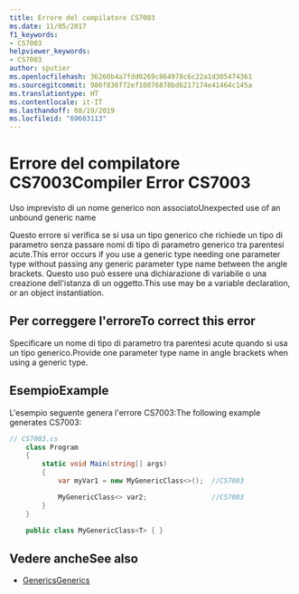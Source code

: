 ```yaml
---
title: Errore del compilatore CS7003
ms.date: 11/05/2017
f1_keywords:
- CS7003
helpviewer_keywords:
- CS7003
author: sputier
ms.openlocfilehash: 36260b4a7fdd0269c864978c6c22a1d305474361
ms.sourcegitcommit: 986f836f72ef10876878bd6217174e41464c145a
ms.translationtype: HT
ms.contentlocale: it-IT
ms.lasthandoff: 08/19/2019
ms.locfileid: "69603113"
---
```

# <a name="compiler-error-cs7003"></a><span data-ttu-id="b6d2f-102">Errore del compilatore CS7003</span><span class="sxs-lookup"><span data-stu-id="b6d2f-102">Compiler Error CS7003</span></span>

<span data-ttu-id="b6d2f-103">Uso imprevisto di un nome generico non associato</span><span class="sxs-lookup"><span data-stu-id="b6d2f-103">Unexpected use of an unbound generic name</span></span>

<span data-ttu-id="b6d2f-104">Questo errore si verifica se si usa un tipo generico che richiede un tipo di parametro senza passare nomi di tipo di parametro generico tra parentesi acute.</span><span class="sxs-lookup"><span data-stu-id="b6d2f-104">This error occurs if you use a generic type needing one parameter type without passing any generic parameter type name between the angle brackets.</span></span> <span data-ttu-id="b6d2f-105">Questo uso può essere una dichiarazione di variabile o una creazione dell'istanza di un oggetto.</span><span class="sxs-lookup"><span data-stu-id="b6d2f-105">This use may be a variable declaration, or an object instantiation.</span></span>

## <a name="to-correct-this-error"></a><span data-ttu-id="b6d2f-106">Per correggere l'errore</span><span class="sxs-lookup"><span data-stu-id="b6d2f-106">To correct this error</span></span>  

<span data-ttu-id="b6d2f-107">Specificare un nome di tipo di parametro tra parentesi acute quando si usa un tipo generico.</span><span class="sxs-lookup"><span data-stu-id="b6d2f-107">Provide one parameter type name in angle brackets when using a generic type.</span></span>

## <a name="example"></a><span data-ttu-id="b6d2f-108">Esempio</span><span class="sxs-lookup"><span data-stu-id="b6d2f-108">Example</span></span>

<span data-ttu-id="b6d2f-109">L'esempio seguente genera l'errore CS7003:</span><span class="sxs-lookup"><span data-stu-id="b6d2f-109">The following example generates CS7003:</span></span>

```csharp
// CS7003.cs  
    class Program
    {
        static void Main(string[] args)
        {
            var myVar1 = new MyGenericClass<>();  //CS7003

            MyGenericClass<> var2;                //CS7003
        }
    }

    public class MyGenericClass<T> { }
```

## <a name="see-also"></a><span data-ttu-id="b6d2f-110">Vedere anche</span><span class="sxs-lookup"><span data-stu-id="b6d2f-110">See also</span></span>

- [<span data-ttu-id="b6d2f-111">Generics</span><span class="sxs-lookup"><span data-stu-id="b6d2f-111">Generics</span></span>](../../programming-guide/generics/generic-type-parameters.md)
